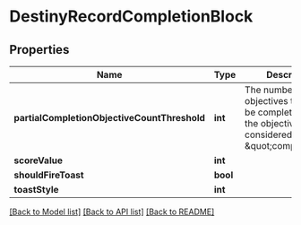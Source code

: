 # DestinyRecordCompletionBlock

## Properties
Name | Type | Description | Notes
------------ | ------------- | ------------- | -------------
**partialCompletionObjectiveCountThreshold** | **int** | The number of objectives that must be completed before the objective is considered \&quot;complete\&quot; | [optional] 
**scoreValue** | **int** |  | [optional] 
**shouldFireToast** | **bool** |  | [optional] 
**toastStyle** | **int** |  | [optional] 

[[Back to Model list]](../README.md#documentation-for-models) [[Back to API list]](../README.md#documentation-for-api-endpoints) [[Back to README]](../README.md)


